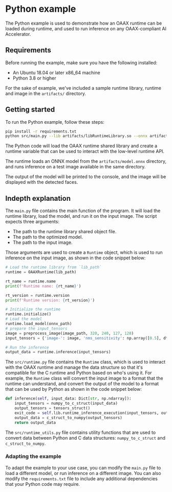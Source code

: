 # Python example

The Python example is used to demonstrate how an OAAX runtime can be loaded during runtime, and used to run inference on
any OAAX-compliant AI Accelerator.

## Requirements

Before running the example, make sure you have the following installed:

- An Ubuntu 18.04 or later x86_64 machine
- Python 3.8 or higher

For the sake of example, we've included a sample runtime library, runtime and image in the `artifacts/` directory.

## Getting started

To run the Python example, follow these steps:

```bash
pip install -r requirements.txt
python src/main.py --lib artifacts/libRuntimeLibrary.so --onnx artifacts/model.onnx --image artifacts/image.jpg

```

The Python code will load the OAAX runtime shared library and create a runtime variable that can be used to interact with
the low-level runtime API.

The runtime loads an ONNX model from the `artifacts/model.onnx` directory, and runs inference on a test image available
in the same directory.

The output of the model will be printed to the console, and the image will be displayed with the detected faces.

## Indepth explanation

The `main.py` file contains the main function of the program. It will load the runtime library, load the model, and run
it on the input image. The script expects three arguments:

- The path to the runtime library shared object file.
- The path to the optimized model.
- The path to the input image.

Those arguments are used to create a `Runtime` object, which is used to run inference on the input image, as shown in the 
code snippet below:
```python
# Load the runtime library from `lib_path`
runtime = OAAXRuntime(lib_path)

rt_name = runtime.name
print(f'Runtime name: {rt_name}')

rt_version = runtime.version
print(f'Runtime version: {rt_version}')

# Initialize the runtime
runtime.initialize()
# Load the model
runtime.load_model(onnx_path)
# prepare the input_tensors
image = preprocess_image(image_path, 320, 240, 127, 128)
input_tensors = {'image-': image, 'nms_sensitivity': np.array([0.5], dtype='float32')}

# Run the inference
output_data = runtime.inference(input_tensors)
```

The `src/runtime.py` file contains the `Runtime` class, which is used to interact with the OAAX runtime and manage the
data structure so that it's compatible for the C runtime and Python based on who's using it. 
For example, the `Runtime` class will convert the input image to a format that the runtime can understand, and convert 
the output of the model to a format that can be used by Python as shown in the code snippet below:
```python
def inference(self, input_data: Dict[str, np.ndarray]):
    input_tensors = numpy_to_c_struct(input_data)
    output_tensors = tensors_struct()
    exit_code = self.lib.runtime_inference_execution(input_tensors, output_tensors)
    output_data = c_struct_to_numpy(output_tensors)
    return output_data
```

The `src/runtime_utils.py` file contains utility functions that are used to convert data between Python and C data structures:
`numpy_to_c_struct` and `c_struct_to_numpy`.


### Adapting the example

To adapt the example to your use case, you can modify the `main.py` file to load a different model, or run inference on
a different image. You can also modify the `requirements.txt` file to include any additional dependencies that your
Python code may require.

